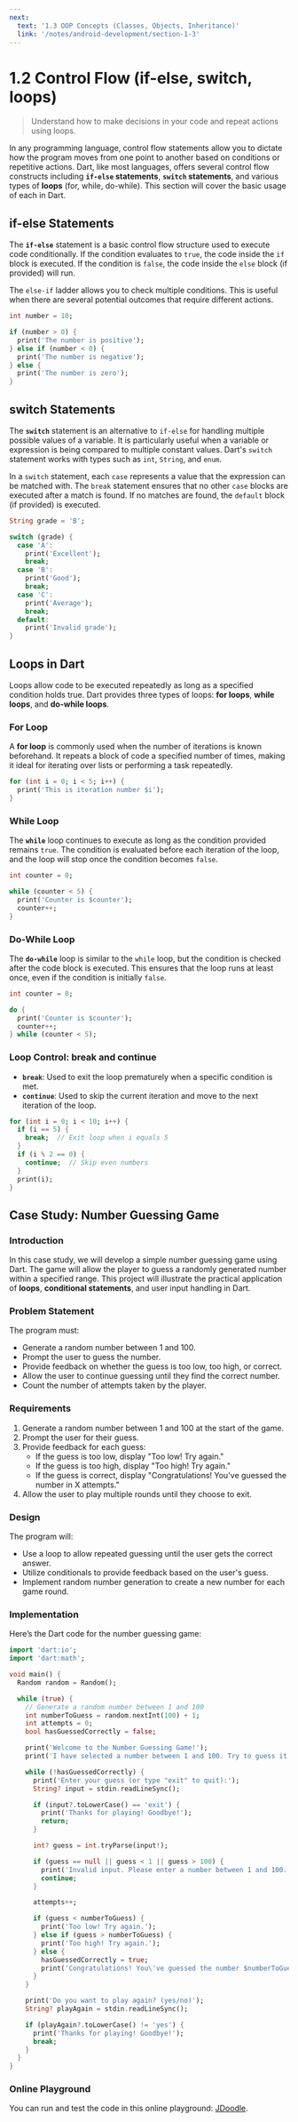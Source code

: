 ```yaml
---
next:
  text: '1.3 OOP Concepts (Classes, Objects, Inheritance)'
  link: '/notes/android-development/section-1-3'
---
```


# 1.2 Control Flow (if-else, switch, loops)

> Understand how to make decisions in your code and repeat actions using loops.

In any programming language, control flow statements allow you to dictate how the program moves from one point to another based on conditions or repetitive actions. Dart, like most languages, offers several control flow constructs including **`if-else` statements**, **`switch` statements**, and various types of **loops** (for, while, do-while). This section will cover the basic usage of each in Dart.

## if-else Statements

The **`if-else`** statement is a basic control flow structure used to execute code conditionally. If the condition evaluates to `true`, the code inside the `if` block is executed. If the condition is `false`, the code inside the `else` block (if provided) will run.

The `else-if` ladder allows you to check multiple conditions. This is useful when there are several potential outcomes that require different actions.

```dart
int number = 10;

if (number > 0) {
  print('The number is positive');
} else if (number < 0) {
  print('The number is negative');
} else {
  print('The number is zero');
}
```

## switch Statements

The **`switch`** statement is an alternative to `if-else` for handling multiple possible values of a variable. It is particularly useful when a variable or expression is being compared to multiple constant values. Dart's `switch` statement works with types such as `int`, `String`, and `enum`.

In a `switch` statement, each `case` represents a value that the expression can be matched with. The `break` statement ensures that no other `case` blocks are executed after a match is found. If no matches are found, the `default` block (if provided) is executed.

```dart
String grade = 'B';

switch (grade) {
  case 'A':
    print('Excellent');
    break;
  case 'B':
    print('Good');
    break;
  case 'C':
    print('Average');
    break;
  default:
    print('Invalid grade');
}
```

## Loops in Dart

Loops allow code to be executed repeatedly as long as a specified condition holds true. Dart provides three types of loops: **for loops**, **while loops**, and **do-while loops**.

### For Loop

A **for loop** is commonly used when the number of iterations is known beforehand. It repeats a block of code a specified number of times, making it ideal for iterating over lists or performing a task repeatedly.

```dart
for (int i = 0; i < 5; i++) {
  print('This is iteration number $i');
}
```

### While Loop

The **`while`** loop continues to execute as long as the condition provided remains `true`. The condition is evaluated before each iteration of the loop, and the loop will stop once the condition becomes `false`.

```dart
int counter = 0;

while (counter < 5) {
  print('Counter is $counter');
  counter++;
}
```

### Do-While Loop

The **`do-while`** loop is similar to the `while` loop, but the condition is checked after the code block is executed. This ensures that the loop runs at least once, even if the condition is initially `false`.

```dart
int counter = 0;

do {
  print('Counter is $counter');
  counter++;
} while (counter < 5);
```

### Loop Control: break and continue

- **`break`**: Used to exit the loop prematurely when a specific condition is met.
- **`continue`**: Used to skip the current iteration and move to the next iteration of the loop.

```dart
for (int i = 0; i < 10; i++) {
  if (i == 5) {
    break;  // Exit loop when i equals 5
  }
  if (i % 2 == 0) {
    continue;  // Skip even numbers
  }
  print(i);
}
```

## Case Study: Number Guessing Game

### Introduction

In this case study, we will develop a simple number guessing game using Dart. The game will allow the player to guess a randomly generated number within a specified range. This project will illustrate the practical application of **loops**, **conditional statements**, and user input handling in Dart.

### Problem Statement

The program must:

- Generate a random number between 1 and 100.
- Prompt the user to guess the number.
- Provide feedback on whether the guess is too low, too high, or correct.
- Allow the user to continue guessing until they find the correct number.
- Count the number of attempts taken by the player.

### Requirements

1. Generate a random number between 1 and 100 at the start of the game.
2. Prompt the user for their guess.
3. Provide feedback for each guess:
   - If the guess is too low, display "Too low! Try again."
   - If the guess is too high, display "Too high! Try again."
   - If the guess is correct, display "Congratulations! You've guessed the number in X attempts."
4. Allow the user to play multiple rounds until they choose to exit.

### Design

The program will:

- Use a loop to allow repeated guessing until the user gets the correct answer.
- Utilize conditionals to provide feedback based on the user's guess.
- Implement random number generation to create a new number for each game round.

### Implementation

Here’s the Dart code for the number guessing game:

```dart
import 'dart:io';
import 'dart:math';

void main() {
  Random random = Random();

  while (true) {
    // Generate a random number between 1 and 100
    int numberToGuess = random.nextInt(100) + 1;
    int attempts = 0;
    bool hasGuessedCorrectly = false;

    print('Welcome to the Number Guessing Game!');
    print('I have selected a number between 1 and 100. Try to guess it!');

    while (!hasGuessedCorrectly) {
      print('Enter your guess (or type "exit" to quit):');
      String? input = stdin.readLineSync();

      if (input?.toLowerCase() == 'exit') {
        print('Thanks for playing! Goodbye!');
        return;
      }

      int? guess = int.tryParse(input!);

      if (guess == null || guess < 1 || guess > 100) {
        print('Invalid input. Please enter a number between 1 and 100.');
        continue;
      }

      attempts++;

      if (guess < numberToGuess) {
        print('Too low! Try again.');
      } else if (guess > numberToGuess) {
        print('Too high! Try again.');
      } else {
        hasGuessedCorrectly = true;
        print('Congratulations! You\'ve guessed the number $numberToGuess in $attempts attempts.');
      }
    }

    print('Do you want to play again? (yes/no)');
    String? playAgain = stdin.readLineSync();

    if (playAgain?.toLowerCase() != 'yes') {
      print('Thanks for playing! Goodbye!');
      break;
    }
  }
}
```

### Online Playground

You can run and test the code in this online playground: [JDoodle](https://www.jdoodle.com/execute-dart-online).
